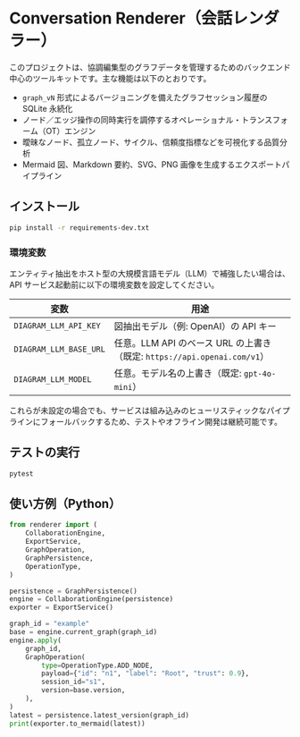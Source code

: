 # Conversation Renderer（会話レンダラー）

このプロジェクトは、協調編集型のグラフデータを管理するためのバックエンド中心のツールキットです。主な機能は以下のとおりです。

- `graph_vN` 形式によるバージョニングを備えたグラフセッション履歴の SQLite 永続化
- ノード／エッジ操作の同時実行を調停するオペレーショナル・トランスフォーム（OT）エンジン
- 曖昧なノード、孤立ノード、サイクル、信頼度指標などを可視化する品質分析
- Mermaid 図、Markdown 要約、SVG、PNG 画像を生成するエクスポートパイプライン

## インストール

```bash
pip install -r requirements-dev.txt
```

### 環境変数

エンティティ抽出をホスト型の大規模言語モデル（LLM）で補強したい場合は、API サービス起動前に以下の環境変数を設定してください。

| 変数 | 用途 |
| --- | --- |
| `DIAGRAM_LLM_API_KEY` | 図抽出モデル（例: OpenAI）の API キー |
| `DIAGRAM_LLM_BASE_URL` | 任意。LLM API のベース URL の上書き（既定: `https://api.openai.com/v1`） |
| `DIAGRAM_LLM_MODEL` | 任意。モデル名の上書き（既定: `gpt-4o-mini`） |

これらが未設定の場合でも、サービスは組み込みのヒューリスティックなパイプラインにフォールバックするため、テストやオフライン開発は継続可能です。

## テストの実行

```bash
pytest
```

## 使い方例（Python）

```python
from renderer import (
    CollaborationEngine,
    ExportService,
    GraphOperation,
    GraphPersistence,
    OperationType,
)

persistence = GraphPersistence()
engine = CollaborationEngine(persistence)
exporter = ExportService()

graph_id = "example"
base = engine.current_graph(graph_id)
engine.apply(
    graph_id,
    GraphOperation(
        type=OperationType.ADD_NODE,
        payload={"id": "n1", "label": "Root", "trust": 0.9},
        session_id="s1",
        version=base.version,
    ),
)
latest = persistence.latest_version(graph_id)
print(exporter.to_mermaid(latest))
```

